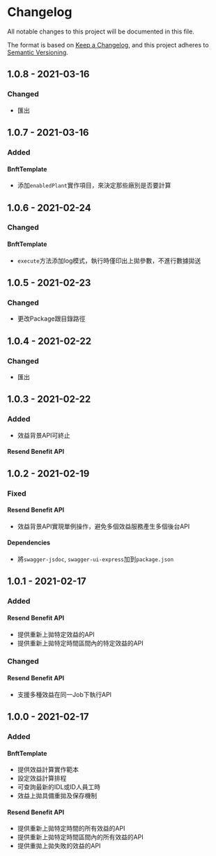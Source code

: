 # Changelog
All notable changes to this project will be documented in this file.

The format is based on [Keep a Changelog](https://keepachangelog.com/en/1.0.0/),
and this project adheres to [Semantic Versioning](https://semver.org/spec/v2.0.0.html).

## 1.0.8 - 2021-03-16

### Changed

- 匯出

## 1.0.7 - 2021-03-16

### Added

#### BnftTemplate

- 添加```enabledPlant```實作項目，來決定那些廠別是否要計算

## 1.0.6 - 2021-02-24

### Changed

#### BnftTemplate

- ```execute```方法添加log模式，執行時僅印出上拋參數，不進行數據拋送

## 1.0.5 - 2021-02-23

### Changed

- 更改Package跟目錄路徑

## 1.0.4 - 2021-02-22

### Changed

- 匯出

## 1.0.3 - 2021-02-22

### Added

- 效益背景API可終止

#### Resend Benefit API

## 1.0.2 - 2021-02-19

### Fixed

#### Resend Benefit API

- 效益背景API實現單例操作，避免多個效益服務產生多個後台API

#### Dependencies

- 將```swagger-jsdoc```, ```swagger-ui-express```加到```package.json```

## 1.0.1 - 2021-02-17

### Added

#### Resend Benefit API

- 提供重新上拋特定效益的API
- 提供重新上拋特定時間區間內的特定效益的API

### Changed

#### Resend Benefit API

- 支援多種效益在同一Job下執行API

## 1.0.0 - 2021-02-17

### Added

#### BnftTemplate

- 提供效益計算實作範本
- 設定效益計算排程
- 可查詢最新的IDL或ID人員工時
- 效益上拋具備重拋及保存機制

#### Resend Benefit API

- 提供重新上拋特定時間的所有效益的API
- 提供重新上拋特定時間區間內的所有效益的API
- 提供重拋上拋失敗的效益的API

